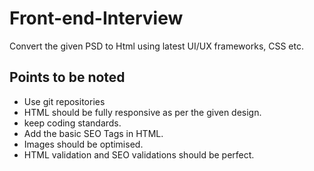 # Front-end-Interview
Convert the given PSD to Html using latest UI/UX frameworks, CSS etc.
## Points to be noted
* Use git repositories
* HTML should be fully responsive as per the given design.
* keep coding standards.
* Add the basic SEO Tags in HTML.
* Images should be optimised.
* HTML validation and SEO validations should be perfect.
